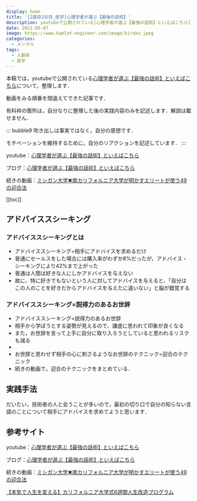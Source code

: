 ```yaml
---
display: home
title: '[2週目2日目_座学]心理学者が選ぶ【最強の話術】'
description: youtubeで公開されている[心理学者が選ぶ【最強の話術】といえばこちら](https://www.youtube.com/watch?v=WMcqBDsn0n4)について，整理します．
date: 2021-05-07
image: https://www.hamlet-engineer.com/image/kiroku.jpeg
categories: 
  - メンタル
tags:
  - 人脈術
  - 座学
---
```


本稿では，youtubeで公開されている[心理学者が選ぶ【最強の話術】といえばこちら](https://www.youtube.com/watch?v=WMcqBDsn0n4)について，整理します．

<!-- more -->
動画をみる順番を間違えてできた記事です．

有料枠の箇所は，自分なりに整理した後の実践内容のみを記述します．解説は載せません．

::: bubble9
吹き出しは事実ではなく，自分の感想です．

モチベーションを維持するために，自分のリアクションを記述しています．
:::

<!-- <span style="background-color: #ffff99;"></span> -->
<!-- <span style="color: #ff0000;"></span> -->

youtube：[心理学者が選ぶ【最強の話術】といえばこちら](https://www.youtube.com/watch?v=WMcqBDsn0n4)

ブログ：[心理学者が選ぶ【最強の話術】といえばこちら](https://daigoblog.jp/strongest-talk/)

続きの動画：[ミシガン大学✖︎南カリフォルニア大学が明かすエリートが使う49の迎合法](https://daigovideolab.jp/play/1581787202)



[[toc]]

## アドバイススシーキング

### アドバイススシーキングとは
- アドバイススシーキング=相手にアドバイスを求めるだけ
- 普通にセールスをした場合には購入率がわずか8%だったが，アドバイス・シーキングにより42%まで上がった
- 普通は人間は好きな人にしかアドバイスを与えない
- 故に、特に好きでもないという人に対してアドバイスを与えると、「自分はこの人のことを好きだからアドバイスを与えたに違いない」と脳が錯覚する


### アドバイススシーキング=説得力のあるお世辞
- アドバイススシーキング=説得力のあるお世辞
- 相手から学ぼうとする姿勢が見えるので、謙虚に思われて印象が良くなる
- また，お世辞を言って上手に自分に取り入ろうとしていると思われるリスクも減る
- 
- お世辞と思わせず相手の心に刺さるようなお世辞のテクニック=迎合のテクニック
- 続きの動画で，迎合のテクニックをまとめている．


## 実践手法
だいたい，技術者の人と会うことが多いので，最初の切り口で自分の知らない言語のことについて相手にアドバイスを求めてようと思います．


## 参考サイト
youtube：[心理学者が選ぶ【最強の話術】といえばこちら](https://www.youtube.com/watch?v=WMcqBDsn0n4)

ブログ：[心理学者が選ぶ【最強の話術】といえばこちら](https://daigoblog.jp/strongest-talk/)

続きの動画：[ミシガン大学✖︎南カリフォルニア大学が明かすエリートが使う49の迎合法](https://daigovideolab.jp/play/1581787202)

[【本気で人生を変える】カリフォルニア大学式6週間人生改造プログラム](https://daigoblog.jp/pushing-thelimits/)

<ClientOnly>
  <CallInArticleAdsense />
</ClientOnly>